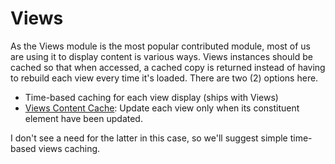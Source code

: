 # Views

As the Views module is the most popular contributed module, most of us are using it to display content is various ways. Views instances should be cached so that when accessed, a cached copy is returned instead of having to rebuild each view every time it's loaded. There are two (2) options here.

* Time-based caching for each view display (ships with Views)
* [Views Content Cache](https://drupal.org/project/views_content_cache): Update each view only when its constituent element have been updated.

I don't see a need for the latter in this case, so we'll suggest simple time-based views caching.